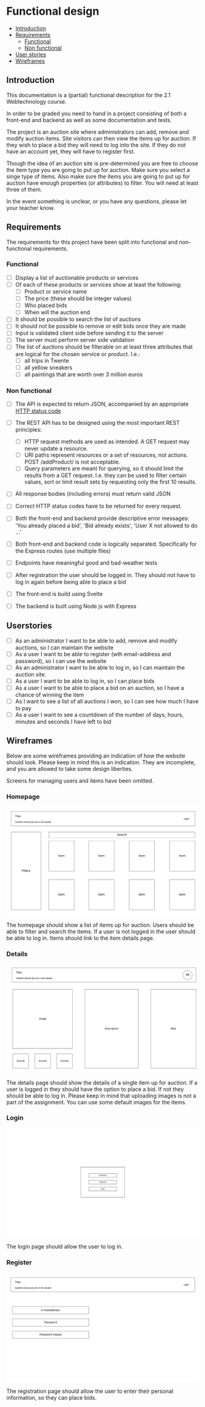 # Functional design

- [Introduction](./functional-design.md#introduction)
- [Requirements](./functional-design.md#requirements)
  - [Functional](./functional-design.md#functional)
  - [Non functional](./functional-design.md#non-functional)
- [User stories](./functional-design.md#userstories)
- [Wireframes](./functional-design.md#wireframes)

## Introduction

This documentation is a (partial) functional description for the 2.1 Webtechnology course.

In order to be graded you need to hand in a project consisting of both a front-end and backend as well as some 
documentation and tests.

The project is an auction site where administrators can add, remove and modify auction items. Site visitors can then
view the items up for auction. If they wish to place a bid they will need to log into the site. If they do not have an
account yet, they will have to register first.

Though the idea of an auction site is pre-determined you are free to choose the item type you are going to put up for
auction. Make sure you select a singe type of items. Also make sure the items you are going to put up for auction have
enough properties (or attributes) to filter. You will need at least three of them.

In the event something is unclear, or you have any questions, please let your teacher know.

## Requirements

The requirements for this project have been split into functional and non-functional requirements.

### Functional

- [ ] Display a list of auctionable products or services
- [ ] Of each of these products or services show at least the following:
  - [ ] Product or service name
  - [ ] The price (these should be integer values)
  - [ ] Who placed bids
  - [ ] When will the auction end
- [ ] It should be possible to search the list of auctions
- [ ] It should not be possible to remove or edit bids once they are made
- [ ] Input is validated client side before sending it to the server
- [ ] The server must perform server side validation
- [ ] The list of auctions should be filterable on at least three attributes that are logical for the chosen service or product. I.e.:
  - [ ] all trips in Twente 
  - [ ] all yellow sneakers
  - [ ] all paintings that are worth over 3 million euros

### Non functional

- [ ] The API is expected to return JSON, accompanied by an appropriate [HTTP status code](https://en.wikipedia.org/wiki/List_of_HTTP_status_codes)
- [ ] The REST API has to be designed using the most important REST principles:
  - [ ] HTTP request methods are used as intended. A GET request may never update a resource.
  - [ ] URI paths represent resources or a set of resources, not actions. POST /addProduct/ is not acceptable. 
  - [ ] Query parameters are meant for querying, so it should limit the results from a GET request. I.e. they can be used to filter certain values, sort or limit result sets by requesting only the first 10 results.
- [ ] All response bodies (including errors) must return valid JSON
- [ ] Correct HTTP status codes have to be returned for every request.
- [ ] Both the front-end and backend provide descriptive error messages: 'You already placed a bid', 'Bid already exists', 'User X not allowed to do ...'
- [ ] Both front-end and backend code is logically separated. Specifically for the Express routes (use multiple files)
- [ ] Endpoints have meaningful good and bad-weather tests
- [ ] After registration the user should be logged in. They should not have to log in again before being able to place a bid
- [ ] The front-end is build using Svelte
- [ ] The backend is built using Node js with Express


## Userstories

- [ ] As an administrator I want to be able to add, remove and modify auctions, so I can maintain the website
- [ ] As a user I want to be able to register (wth email-address and password), so I can use the website
- [ ] As an administrator I want to be able to log in, so I can maintain the auction site.
- [ ] As a user I want to be able to log in, so I can place bids
- [ ] As a user I want to be able to place a bid on an auction, so I have a chance of winning the item
- [ ] As I want to see a list of all auctions I won, so I can see how much I have to pay
- [ ] As a user I want to see a countdown of the number of days, hours, minutes and seconds I have left to bid

## Wireframes

Below are some wireframes providing an indication of how the website should look. Please keep in mind this is an 
indication. They are incomplete, and you are allowed to take some design liberties. 

Screens for managing users and items have been omitted.

### Homepage

![](assets/homepage.jpeg)

The homepage should show a list of items up for auction. Users should be able to filter and search the items. If a user 
is not logged in the user should be able to log in. Items should link to the item details page.

### Details

![](assets/details.jpeg)

The details page should show the details of a single item up for auction. If a user is logged in they should have the 
option to place a bid. If not they should be able to log in. Please keep in mind that uploading images is not a part of
the assignment. You can use some default images for the items.

### Login

![](assets/login.jpeg)

The login page should allow the user to log in.

### Register

![](assets/register.jpeg)

The registration page should allow the user to enter their personal information, so they can place bids.